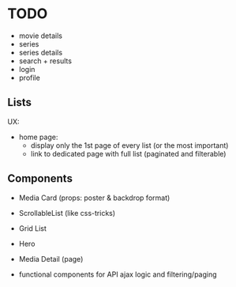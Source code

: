 # TODO

* movie details
* series
* series details
* search + results
* login
* profile


## Lists

UX: 
  * home page: 
    * display only the 1st page of every list (or the most important)
    * link to dedicated page with full list (paginated and filterable)


## Components

* Media Card (props: poster & backdrop format)
* ScrollableList (like css-tricks)
* Grid List
* Hero
* Media Detail (page)
 
* functional components for API ajax logic and filtering/paging
